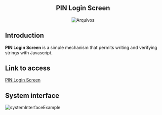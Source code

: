 <h2 align="center">PIN Login Screen</h2>

<p align="center">
    <img src="https://img.shields.io/github/directory-file-count/barbosacaio/pin-login-screen?style=for-the-badge" alt="Arquivos">
</p>

## Introduction

**PIN Login Screen** is a simple mechanism that permits writing and verifying strings with Javascript.

## Link to access

<a href="https://barbosacaio.github.io/pin-login-screen/" target="_blank">PIN Login Screen</a>

## System interface
<img src="https://imgur.com/a/aKpuxng" alt="systemInterfaceExample">